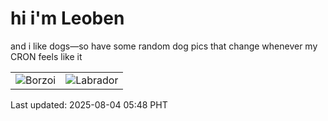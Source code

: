 # hi i'm Leoben

and i like dogs—so have some random dog pics that change whenever my CRON feels like it

|  |  |
|--------|----------|
| ![Borzoi](https://random-dog-vercel.vercel.app/api/random-borzoi?v=1754257683) | ![Labrador](https://random-dog-vercel.vercel.app/api/random-labrador?v=1754257683) |

Last updated: 2025-08-04 05:48 PHT
